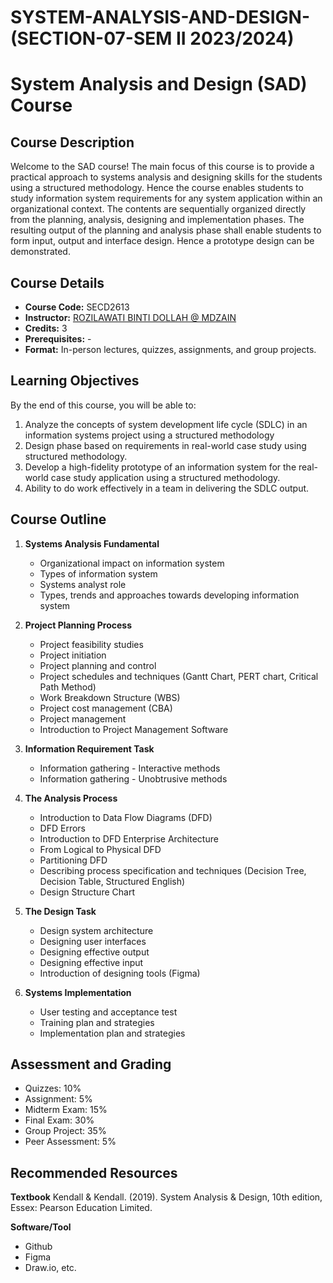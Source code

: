 # SYSTEM-ANALYSIS-AND-DESIGN-(SECTION-07-SEM II 2023/2024)


# System Analysis and Design (SAD) Course

## Course Description
Welcome to the SAD course! 
The main focus of this course is to provide a practical approach to systems analysis and designing skills for the students using a structured methodology. Hence the course enables students to study information system requirements for any system application within an organizational context. The contents are sequentially organized directly from the planning, analysis, designing and implementation phases. The resulting output of the planning and analysis phase shall enable students to form input, output and interface design. Hence a prototype design can be demonstrated.


## Course Details

- **Course Code:** SECD2613
- **Instructor:** [ROZILAWATI BINTI DOLLAH @ MDZAIN](mailto:rozilawati@utm.my)
- **Credits:** 3
- **Prerequisites:** -
- **Format:** In-person lectures, quizzes, assignments, and group projects.


## Learning Objectives

By the end of this course, you will be able to:
1. Analyze the concepts of system development life cycle (SDLC) in an information systems project using a structured methodology
2. Design phase based on requirements in real-world case study using structured 
methodology.
3. Develop a high-fidelity prototype of an information system for the real-world case study application using a structured methodology.
4. Ability to do work effectively in a team in delivering the SDLC output.


## Course Outline

1. **Systems Analysis Fundamental**
   - Organizational impact on information system
   - Types of information system
   - Systems analyst role
   - Types, trends and approaches towards developing information system

2. **Project Planning Process**
   - Project feasibility studies
   - Project initiation
   - Project planning and control
   - Project schedules and techniques (Gantt Chart, PERT chart, Critical Path Method)
   - Work Breakdown Structure (WBS)
   - Project cost management (CBA)
   - Project management
   - Introduction to Project Management Software

3. **Information Requirement Task**
   - Information gathering - Interactive methods
   - Information gathering - Unobtrusive methods

4. **The Analysis Process**
   - Introduction to Data Flow Diagrams (DFD)
   - DFD Errors
   - Introduction to DFD Enterprise Architecture
   - From Logical to Physical DFD
   - Partitioning DFD
   - Describing process specification and techniques (Decision Tree, Decision Table, Structured English)
   - Design Structure Chart

5. **The Design Task**
   - Design system architecture
   - Designing user interfaces
   - Designing effective output
   - Designing effective input
   - Introduction of designing tools (Figma)

6. **Systems Implementation**
   - User testing and acceptance test
   - Training plan and strategies
   - Implementation plan and strategies


## Assessment and Grading

- Quizzes: 10%
- Assignment: 5%
- Midterm Exam: 15%
- Final Exam: 30%
- Group Project: 35%
- Peer Assessment: 5%


## Recommended Resources

**Textbook**
Kendall & Kendall. (2019). System Analysis & Design, 10th edition, Essex: Pearson Education Limited.

**Software/Tool**
- Github
- Figma
- Draw.io, etc.
